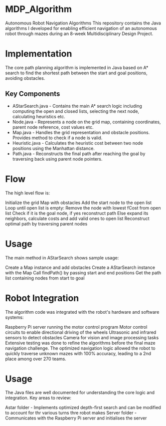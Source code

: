 # MDP_Algorithm
Autonomous Robot Navigation Algorithms
This repository contains the Java algorithms I developed for enabling efficient navigation of an autonomous robot through mazes during an 8-week Multidisciplinary Design Project.

# Implementation
The core path planning algorithm is implemented in Java based on A* search to find the shortest path between the start and goal positions, avoiding obstacles.

## Key Components
* AStarSearch.java - Contains the main A* search logic including computing the open and closed lists, selecting the next node, calculating heuristics etc.
* Node.java - Represents a node on the grid map, containing coordinates, parent node reference, cost values etc.
* Map.java - Handles the grid representation and obstacle positions. Provides method to check if a node is valid.
* Heuristic.java - Calculates the heuristic cost between two node positions using the Manhattan distance.
* Path.java - Reconstructs the final path after reaching the goal by traversing back using parent node pointers.


# Flow
The high level flow is:

Initialize the grid Map with obstacles
Add the start node to the open list
Loop until open list is empty:
Remove the node with lowest fCost from open list
Check if it is the goal node, if yes reconstruct path
Else expand its neighbors, calculate costs and add valid ones to open list
Reconstruct optimal path by traversing parent nodes


# Usage
The main method in AStarSearch shows sample usage:

Create a Map instance and add obstacles
Create a AStarSearch instance with the Map
Call findPath() by passing start and end positions
Get the path list containing nodes from start to goal

# Robot Integration
The algorithm code was integrated with the robot's hardware and software systems:

Raspberry Pi server running the motor control program
Motor control circuits to enable directional driving of the wheels
Ultrasonic and infrared sensors to detect obstacles
Camera for vision and image processing tasks
Extensive testing was done to refine the algorithms before the final maze navigation challenge. The optimized navigation logic allowed the robot to quickly traverse unknown mazes with 100% accuracy, leading to a 2nd place among over 270 teams.

# Usage
The Java files are well documented for understanding the core logic and integration. Key areas to review:

Astar folder - Implements optimized depth-first search and can be modified to account for thr various turns thre robot makes
Server folder - Communicates with the Raspberry Pi server and initialises the server
